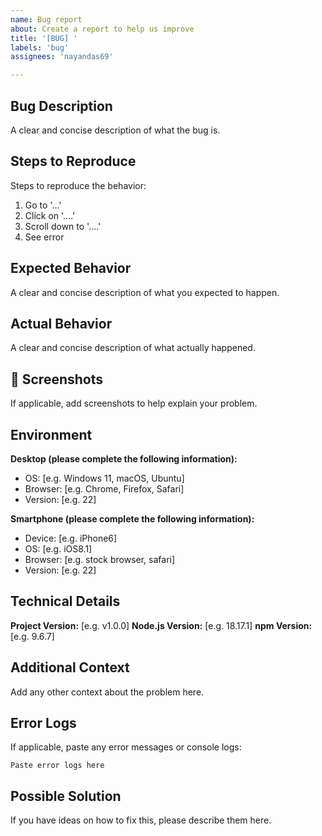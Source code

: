 ```yaml
---
name: Bug report
about: Create a report to help us improve
title: '[BUG] '
labels: 'bug'
assignees: 'nayandas69'

---
```


## Bug Description
A clear and concise description of what the bug is.

## Steps to Reproduce
Steps to reproduce the behavior:
1. Go to '...'
2. Click on '....'
3. Scroll down to '....'
4. See error

## Expected Behavior
A clear and concise description of what you expected to happen.

## Actual Behavior
A clear and concise description of what actually happened.

## 📸 Screenshots
If applicable, add screenshots to help explain your problem.

## Environment
**Desktop (please complete the following information):**
- OS: [e.g. Windows 11, macOS, Ubuntu]
- Browser: [e.g. Chrome, Firefox, Safari]
- Version: [e.g. 22]

**Smartphone (please complete the following information):**
- Device: [e.g. iPhone6]
- OS: [e.g. iOS8.1]
- Browser: [e.g. stock browser, safari]
- Version: [e.g. 22]

## Technical Details
**Project Version:** [e.g. v1.0.0]
**Node.js Version:** [e.g. 18.17.1]
**npm Version:** [e.g. 9.6.7]

## Additional Context
Add any other context about the problem here.

## Error Logs
If applicable, paste any error messages or console logs:
```
Paste error logs here
```

## Possible Solution
If you have ideas on how to fix this, please describe them here.
